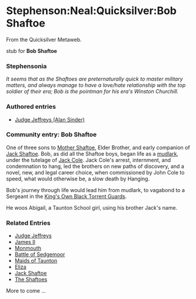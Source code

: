 
# Stephenson:Neal:Quicksilver:Bob Shaftoe

From the Quicksilver Metaweb.

stub for **Bob Shaftoe**
### Stephensonia


*It seems that as the Shaftoes are preternaturally quick to master military matters, and always manage to have a love/hate relationship with the top soldier of their era; Bob is the pointman for his era's Winston Churchill.*

### Authored entries


* [Judge Jeffreys (Alan Sinder)](/judge-jeffreys-alan-sinder)


### Community entry: Bob Shaftoe


One of three sons to  [Mother Shaftoe](/stephenson-neal-quicksilver-mother-shaftoe), Elder Brother, and early companion of [Jack Shaftoe](/stephenson-neal-quicksilver-jack-shaftoe). Bob, as did all the Shaftoe boys, began life as a [mudlark](/mudlark), under the tutelage of  [Jack Cole](/stephenson-neal-quicksilver-jack-cole). Jack Cole's arrest, internment, and condemnation to hang, led the brothers on new paths of discovery, and a novel, new, and legal career choice, when commissioned by John Cole to speed, what would otherwise be, a slow death by Hanging.

Bob's journey through life would lead him from mudlark, to vagabond to a Sergeant in the [King's Own Black Torrent Guards](/stephenson-neal-quicksilver-704-king-s-own-black-torrent-guards-neal-stephenson). 

He woos Abigail, a Taunton School girl, using his brother Jack's name.

### Related Entries


* [Judge Jeffreys](/judge-jeffreys)
* [James II](/james-ii)
* [Monmouth](/monmouth)
* [Battle of Sedgemoor](/battle-of-sedgemoor)
* [Maids of Taunton](/maids-of-taunton)
* [Eliza](/stephenson-neal-quicksilver-eliza)
* [Jack Shaftoe](/stephenson-neal-quicksilver-jack-shaftoe)
* [The Shaftoes](/stephenson-neal-quicksilver-shaftoe-family)


More to come ...
